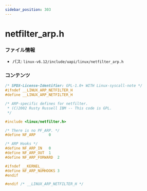 ```yaml
---
sidebar_position: 303
---
```

# netfilter_arp.h

### ファイル情報

- パス: `linux-v6.12/include/uapi/linux/netfilter_arp.h`

### コンテンツ

```h
/* SPDX-License-Identifier: GPL-1.0+ WITH Linux-syscall-note */
#ifndef __LINUX_ARP_NETFILTER_H
#define __LINUX_ARP_NETFILTER_H

/* ARP-specific defines for netfilter.
 * (C)2002 Rusty Russell IBM -- This code is GPL.
 */

#include <linux/netfilter.h>

/* There is no PF_ARP. */
#define NF_ARP		0

/* ARP Hooks */
#define NF_ARP_IN	0
#define NF_ARP_OUT	1
#define NF_ARP_FORWARD	2

#ifndef __KERNEL__
#define NF_ARP_NUMHOOKS	3
#endif

#endif /* __LINUX_ARP_NETFILTER_H */

```
